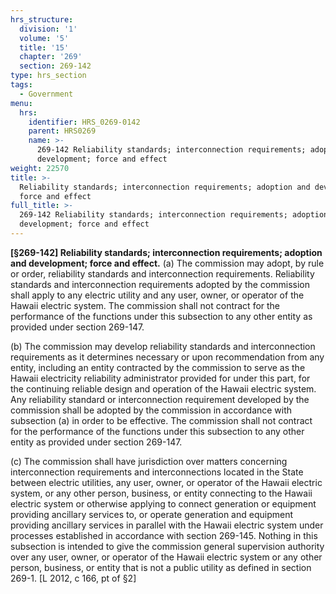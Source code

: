 ```yaml
---
hrs_structure:
  division: '1'
  volume: '5'
  title: '15'
  chapter: '269'
  section: 269-142
type: hrs_section
tags:
  - Government
menu:
  hrs:
    identifier: HRS_0269-0142
    parent: HRS0269
    name: >-
      269-142 Reliability standards; interconnection requirements; adoption and
      development; force and effect
weight: 22570
title: >-
  Reliability standards; interconnection requirements; adoption and development;
  force and effect
full_title: >-
  269-142 Reliability standards; interconnection requirements; adoption and
  development; force and effect
---
```

**[§269-142] Reliability standards; interconnection requirements; adoption and development; force and effect.** (a) The commission may adopt, by rule or order, reliability standards and interconnection requirements. Reliability standards and interconnection requirements adopted by the commission shall apply to any electric utility and any user, owner, or operator of the Hawaii electric system. The commission shall not contract for the performance of the functions under this subsection to any other entity as provided under section 269-147.

(b) The commission may develop reliability standards and interconnection requirements as it determines necessary or upon recommendation from any entity, including an entity contracted by the commission to serve as the Hawaii electricity reliability administrator provided for under this part, for the continuing reliable design and operation of the Hawaii electric system. Any reliability standard or interconnection requirement developed by the commission shall be adopted by the commission in accordance with subsection (a) in order to be effective. The commission shall not contract for the performance of the functions under this subsection to any other entity as provided under section 269-147.

(c) The commission shall have jurisdiction over matters concerning interconnection requirements and interconnections located in the State between electric utilities, any user, owner, or operator of the Hawaii electric system, or any other person, business, or entity connecting to the Hawaii electric system or otherwise applying to connect generation or equipment providing ancillary services to, or operate generation and equipment providing ancillary services in parallel with the Hawaii electric system under processes established in accordance with section 269-145\. Nothing in this subsection is intended to give the commission general supervision authority over any user, owner, or operator of the Hawaii electric system or any other person, business, or entity that is not a public utility as defined in section 269-1\. [L 2012, c 166, pt of §2]